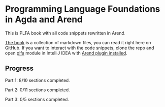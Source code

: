 # Programming Language Foundations in Agda and Arend

This is PLFA book with all code snippets rewritten in Arend. 

[The book](src-arend/plfa/README.md) is a collection of markdown files, you can read it right here on GitHub. 
If you want to interact with the code snippets, clone the repo and open [plfa](src-arend/plfa) module in IntelliJ IDEA 
with [Arend plugin installed](https://arend-lang.github.io/documentation/getting-started).

## Progress

Part 1: 8/10 sections completed.

Part 2: 0/11 sections completed.

Part 3: 0/5 sections completed.